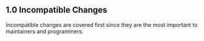 ## 1\.0 Incompatible Changes


 Incompatible changes are covered first since they are the most
 important to maintainers and programmers.



